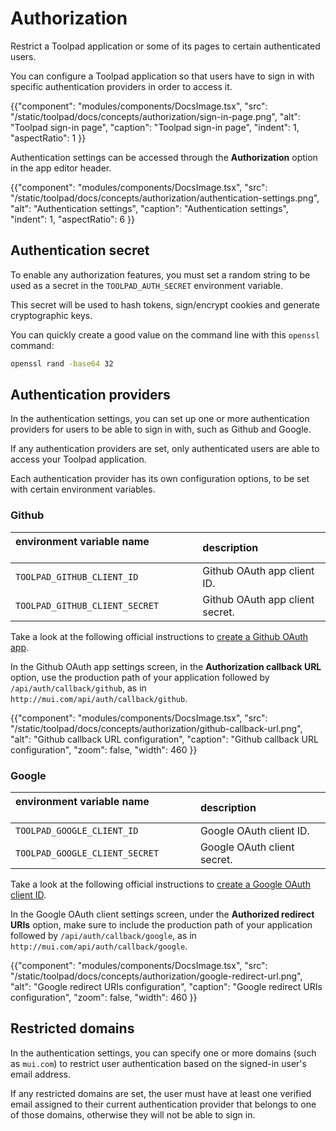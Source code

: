# Authorization

<p class="description">Restrict a Toolpad application or some of its pages to certain authenticated users.</p>

You can configure a Toolpad application so that users have to sign in with specific authentication providers in order to access it.

{{"component": "modules/components/DocsImage.tsx", "src": "/static/toolpad/docs/concepts/authorization/sign-in-page.png", "alt": "Toolpad sign-in page", "caption": "Toolpad sign-in page", "indent": 1, "aspectRatio": 1 }}

Authentication settings can be accessed through the **Authorization** option in the app editor header.

{{"component": "modules/components/DocsImage.tsx", "src": "/static/toolpad/docs/concepts/authorization/authentication-settings.png", "alt": "Authentication settings", "caption": "Authentication settings", "indent": 1, "aspectRatio": 6 }}

## Authentication secret

To enable any authorization features, you must set a random string to be used as a secret in the `TOOLPAD_AUTH_SECRET` environment variable.

This secret will be used to hash tokens, sign/encrypt cookies and generate cryptographic keys.

You can quickly create a good value on the command line with this `openssl` command:

```bash
openssl rand -base64 32
```

## Authentication providers

In the authentication settings, you can set up one or more authentication providers for users to be able to sign in with, such as Github and Google.

If any authentication providers are set, only authenticated users are able to access your Toolpad application.

Each authentication provider has its own configuration options, to be set with certain environment variables.

### Github

| environment variable name &nbsp;&nbsp;&nbsp;&nbsp;&nbsp;&nbsp;&nbsp;&nbsp;&nbsp;&nbsp;&nbsp;&nbsp;&nbsp;&nbsp;&nbsp;&nbsp;&nbsp;&nbsp;&nbsp;&nbsp;&nbsp; | description                     |
| :------------------------------------------------------------------------------------------------------------------------------------------------------- | :------------------------------ |
| `TOOLPAD_GITHUB_CLIENT_ID`                                                                                                                               | Github OAuth app client ID.     |
| `TOOLPAD_GITHUB_CLIENT_SECRET`                                                                                                                           | Github OAuth app client secret. |

Take a look at the following official instructions to [create a Github OAuth app](https://docs.github.com/en/apps/oauth-apps/building-oauth-apps/creating-an-oauth-app).

In the Github OAuth app settings screen, in the **Authorization callback URL** option, use the production path of your application followed by `/api/auth/callback/github`, as in `http://mui.com/api/auth/callback/github`.

{{"component": "modules/components/DocsImage.tsx", "src": "/static/toolpad/docs/concepts/authorization/github-callback-url.png", "alt": "Github callback URL configuration", "caption": "Github callback URL configuration", "zoom": false, "width": 460 }}

### Google

| environment variable name &nbsp;&nbsp;&nbsp;&nbsp;&nbsp;&nbsp;&nbsp;&nbsp;&nbsp;&nbsp;&nbsp;&nbsp;&nbsp;&nbsp;&nbsp;&nbsp; | description                 |
| :------------------------------------------------------------------------------------------------------------------------- | :-------------------------- |
| `TOOLPAD_GOOGLE_CLIENT_ID`                                                                                                 | Google OAuth client ID.     |
| `TOOLPAD_GOOGLE_CLIENT_SECRET`                                                                                             | Google OAuth client secret. |

Take a look at the following official instructions to [create a Google OAuth client ID](https://developers.google.com/workspace/guides/create-credentials#oauth-client-id).

In the Google OAuth client settings screen, under the **Authorized redirect URIs** option, make sure to include the production path of your application followed by `/api/auth/callback/google`, as in `http://mui.com/api/auth/callback/google`.

{{"component": "modules/components/DocsImage.tsx", "src": "/static/toolpad/docs/concepts/authorization/google-redirect-url.png", "alt": "Google redirect URIs configuration", "caption": "Google redirect URIs configuration", "zoom": false, "width": 460 }}

## Restricted domains

In the authentication settings, you can specify one or more domains (such as `mui.com`) to restrict user authentication based on the signed-in user's email address.

If any restricted domains are set, the user must have at least one verified email assigned to their current authentication provider that belongs to one of those domains, otherwise they will not be able to sign in.

